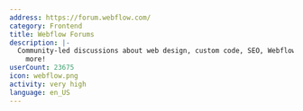 ```yaml
---
address: https://forum.webflow.com/
category: Frontend
title: Webflow Forums
description: |-
  Community-led discussions about web design, custom code, SEO, Webflow features and
    more!
userCount: 23675
icon: webflow.png
activity: very high
language: en_US
---
```

